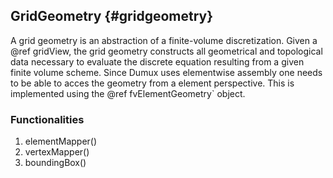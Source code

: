 ## GridGeometry {#gridgeometry}
<!-- @page gridGeometry GridGeometry -->


A grid geometry is an abstraction of a finite-volume discretization. Given a @ref gridView, the grid geometry constructs all geometrical and topological data necessary to evaluate the discrete equation resulting from a given finite volume scheme.
Since Dumux uses elementwise assembly one needs to be able to acces the geometry from a element perspective.
This is implemented using the @ref fvElementGeometry` object.

### Functionalities

1. elementMapper()
2. vertexMapper()
3. boundingBox()

